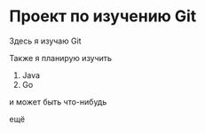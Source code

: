 # Проект по изучению Git

Здесь я изучаю Git

Также я планирую изучить
1. Java
2. Go

и может
быть 
что-нибудь

ещё